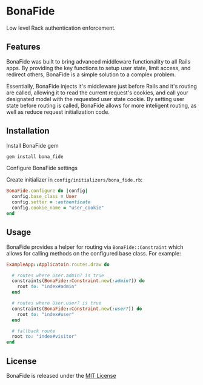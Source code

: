 # BonaFide

Low level Rack authentication enforcement.

## Features

BonaFide was built to bring advanced middleware functionality to all Rails apps. By providing the key functions to setup user state, limit access, and redirect others, BonaFide is a simple solution to a complex problem.

Essentially, BonaFide injects it's middleware just before Rails and it's routing are called, allowing it to read the current request's cookies, and call your designated model with the requested user state cookie. By setting user state before routing is called, BonaFide allows for more inteligent routing, as well as reduce request initialization code.

## Installation

Install BonaFide gem

```ruby
gem install bona_fide
```

Configure BonaFide settings

Create initializer in `config/initializers/bona_fide.rb`:

```ruby
BonaFide.configure do |config|
  config.base_class = User
  config.setter = :authenticate
  config.cookie_name = "user_cookie"
end
```

## Usage

BonaFide provides a helper for routing via `BonaFide::Constraint` which allows for calling methods on the configured base class. For example:

```ruby
ExampleApp::Applicatoin.routes.draw do

  # routes where User.admin? is true
  constraints(BonaFide::Constraint.new(:admin?)) do
    root to: "index#admin"
  end

  # routes where User.user? is true
  constraints(BonaFide::Constraint.new(:user?)) do
    root to: "index#user"
  end

  # fallback route
  root to: "index#visitor"
end
```

## License

BonaFide is released under the [MIT License](http://www.opensource.org/licenses/MIT)
